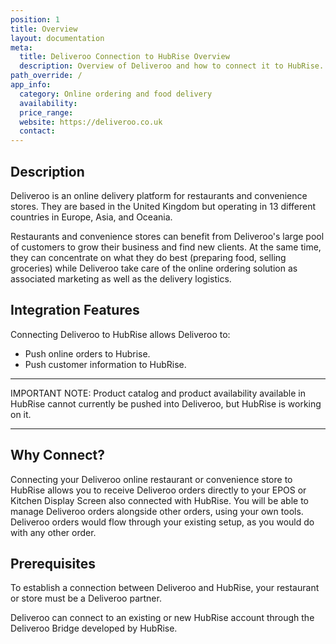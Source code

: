 ```yaml
---
position: 1
title: Overview
layout: documentation
meta:
  title: Deliveroo Connection to HubRise Overview
  description: Overview of Deliveroo and how to connect it to HubRise.
path_override: /
app_info:
  category: Online ordering and food delivery
  availability:
  price_range:
  website: https://deliveroo.co.uk
  contact:
---
```


## Description

Deliveroo is an online delivery platform for restaurants and convenience stores. They are based in the United Kingdom but operating in 13 different countries in Europe, Asia, and Oceania.

Restaurants and convenience stores can benefit from Deliveroo's large pool of customers to grow their business and find new clients.
At the same time, they can concentrate on what they do best (preparing food, selling groceries) while Deliveroo take care of the online ordering solution as associated marketing as well as the delivery logistics.

## Integration Features
Connecting Deliveroo to HubRise allows Deliveroo to:

- Push online orders to Hubrise. 
- Push customer information to HubRise.

--------

IMPORTANT NOTE: Product catalog and product availability available in HubRise cannot currently be pushed into Deliveroo, but HubRise is working on it.

--------

## Why Connect?

Connecting your Deliveroo online restaurant or convenience store to HubRise allows you to receive Deliveroo orders directly to your EPOS or Kitchen Display Screen also connected with HubRise.
You will be able to manage Deliveroo orders alongside other orders, using your own tools. Deliveroo orders would flow through your existing setup, as you would do with any other order.

## Prerequisites

To establish a connection between Deliveroo and HubRise, your restaurant or store must be a Deliveroo partner.

Deliveroo can connect to an existing or new HubRise account through the Deliveroo Bridge developed by HubRise.
